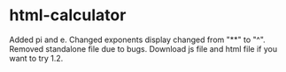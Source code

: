 # html-calculator

Added pi and e. 
Changed exponents display changed from "**" to "^".
Removed standalone file due to bugs.
Download js file and html file if you want to try 1.2.
